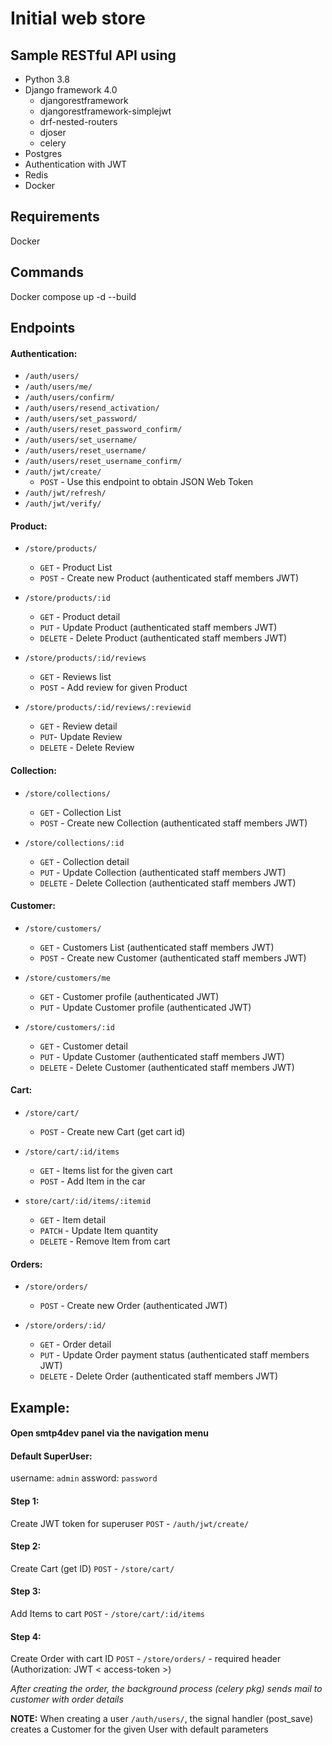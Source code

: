 # Initial web store

## Sample RESTful API using

- Python 3.8
- Django framework 4.0
  - djangorestframework
  - djangorestframework-simplejwt
  - drf-nested-routers
  - djoser
  - celery
- Postgres
- Authentication with JWT
- Redis
- Docker

## Requirements

Docker

## Commands

Docker compose up -d --build 

## Endpoints

#### Authentication:

- `/auth/users/`
- `/auth/users/me/`
- `/auth/users/confirm/`
- `/auth/users/resend_activation/`
- `/auth/users/set_password/`
- `/auth/users/reset_password_confirm/`
- `/auth/users/set_username/`
- `/auth/users/reset_username/`
- `/auth/users/reset_username_confirm/`
- `/auth/jwt/create/`
  - `POST` - Use this endpoint to obtain JSON Web Token
- `/auth/jwt/refresh/`
- `/auth/jwt/verify/`

#### Product:

- `/store/products/`
  - `GET` - Product List
  - `POST` - Create new Product (authenticated staff members JWT)

- `/store/products/:id`
  - `GET` - Product detail
  - `PUT` - Update Product (authenticated staff members JWT)
  - `DELETE` - Delete Product (authenticated staff members JWT)

- `/store/products/:id/reviews`
  - `GET` - Reviews list
  - `POST` - Add review for given Product

- `/store/products/:id/reviews/:reviewid`
  - `GET` - Review detail
  - `PUT`- Update Review
  - `DELETE` - Delete Review

#### Collection:

- `/store/collections/`
  - `GET` - Collection List
  - `POST`   - Create new Collection (authenticated staff members JWT)

- `/store/collections/:id`
  - `GET` - Collection detail
  - `PUT` - Update Collection (authenticated staff members JWT)
  - `DELETE` - Delete Collection (authenticated staff members JWT)

#### Customer:

- `/store/customers/`
  - `GET` - Customers List (authenticated staff members JWT)
  - `POST` - Create new Customer (authenticated staff members JWT)

- `/store/customers/me`
  - `GET` - Customer profile (authenticated JWT)
  - `PUT` - Update Customer profile (authenticated JWT)

- `/store/customers/:id`
  - `GET` - Customer detail
  - `PUT` - Update Customer (authenticated staff members JWT)
  - `DELETE` - Delete Customer (authenticated staff members JWT)

#### Cart:

- `/store/cart/`
  - `POST` - Create new Cart (get cart id)

- `/store/cart/:id/items`
  - `GET` - Items list for the given cart
  - `POST` - Add Item in the car

- `store/cart/:id/items/:itemid`
  - `GET` - Item detail
  - `PATCH` - Update Item quantity
  - `DELETE` - Remove Item from cart

#### Orders:

- `/store/orders/`
  - `POST` - Create new Order (authenticated JWT)

- `/store/orders/:id/`
  - `GET` - Order detail
  - `PUT` - Update Order payment status (authenticated staff members JWT)
  - `DELETE` - Delete Order (authenticated staff members JWT)

## Example:

#### Open smtp4dev panel via the navigation menu

#### Default SuperUser:
username: `admin`
assword: `password`

#### Step 1:
Create JWT token for superuser
`POST` - `/auth/jwt/create/`

#### Step 2:
Create Cart (get ID)
`POST` - `/store/cart/`

#### Step 3:
Add Items to cart
`POST` - `/store/cart/:id/items`

#### Step 4:
Create Order with cart ID
`POST` - `/store/orders/` - required header (Authorization: JWT < access-token >)

*After creating the order, the background process (celery pkg) sends mail to customer with order details*

**NOTE:** When creating a user `/auth/users/`, the signal handler (post_save) creates a Customer for the given User with default parameters

